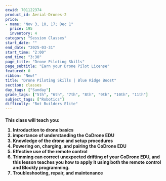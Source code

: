 ```yaml
---
ecwid: 701122374
product_id: Aerial-Drones-2
price:
- name: "Nov 3, 10, 17; Dec 1"
  price: 195
  inventory: 4
category: "Session Classes"
start_date: ""
end_date: "2025-03-31"
start_time: "2:00"
end_time: "3:30"
page_title: "Drone Piloting Skills"
page_subtitle: "Earn your Drone Pilot License"
featured: 0
ribbon: "New!"
title: "Drone Piloting Skills | Blue Ridge Boost"
section: classes
day_tags: ["Sunday"]
grade_tags: ["5th", "6th", "7th", "8th", "9th", "10th", "11th"]
subject_tags: ["Robotics"]
difficulty: "Bot Builders Elite"
---
```

<div>
		<h4><div>This class will teach you:<br><ol><li>Introduction to drone basics</li><li>importance of understanding the CoDrone EDU</li><li>Knowledge of the drone and setup procedures</li><li>Powering on, charging, and pairing the CoDrone EDU</li><li>Effective use of the remote control</li><li>Trimming can correct unexpected drifting of your CoDrone EDU, and this lesson teaches you how to apply it using both the remote control and Blockly programming.</li><li>Troubleshooting, repair, and maintenance</li></ol><div></div><div><div></div></div></div><div><div></div><div></div><div><div></div><div></div></div></div></h4></div><div><div><div>
			</div>
			<div>
			</div>
		</div>
		<div>
		</div>
	</div>
